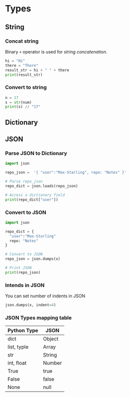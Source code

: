 
# Types

## String

### Concat string
Binary `+` operator is used for *string concatenation*.
```py
hi = "Hi"
there = "There"
result_str = hi + " " + there
print(result_str)
```
### Convert to string

```py
n = 17
s = str(num) 
print(s) // "17"
```

## Dictionary

## JSON
### Parse JSON to Dictionary
```py
import json

repo_json =  '{ "user":"Max-Starling", repo: "Notes" }'

# Parse repo_json
repo_dict = json.loads(repo_json)

# Access a dictionary field
print(repo_dict["user"])
```
### Convert to JSON
```py
import json

repo_dict = {
  "user":"Max-Starling"
  repo: "Notes"
}

# Convert to JSON
repo_json = json.dumps(x)

# Print JSON
print(repo_json)
```
### Intends in JSON
You can set number of indents in JSON
```py
json.dumps(x, indent=4)
```
### JSON Types mapping table

| Python Type  | JSON   |
| ------- | ------ |
| dict    | Object |
| list, typle	  | Array  |
| str	    | String |
| int, float |	Number |
| True	| true |
| False	| false |
| None	| null |
